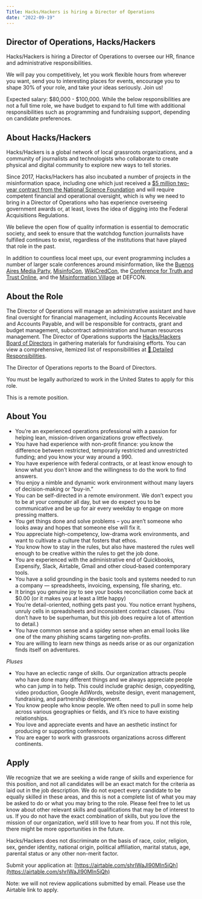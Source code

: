 ```yaml
---
Title: Hacks/Hackers is hiring a Director of Operations
date: "2022-09-19"
---
```



## Director of Operations, Hacks/Hackers

Hacks/Hackers is hiring a Director of Operations to oversee our HR, finance and administrative responsibilities. 

We will pay you competitively, let you work flexible hours from wherever you want, send you to interesting places for events, encourage you to shape 30% of your role, and take your ideas seriously. Join us!

Expected salary: $80,000 - $100,000. While the below responsibilities are not a full time role, we have budget to expand to full time with additional responsibilities such as programming and fundraising support, depending on candidate preferences. 


## About Hacks/Hackers

Hacks/Hackers is a global network of local grassroots organizations, and a community of journalists and technologists who collaborate to create physical and digital community to explore new ways to tell stories. 

Since 2017, Hacks/Hackers has also incubated a number of projects in the misinformation space, including one which just received a [$5 million two-year contract from the National Science Foundation](https://newsq.net/2021/09/22/hacks-hackers-partners-awarded-funding-to-participate-in-the-2021-national-science-foundations-convergence-accelerator/) and will require competent financial and operational oversight, which is why we need to bring in a Director of Operations who has experience overseeing government awards or, at least, loves the idea of digging into the Federal Acquisitions Regulations. 

We believe the open flow of quality information is essential to democratic society, and seek to ensure that the watchdog function journalists have fulfilled continues to exist, regardless of the institutions that have played that role in the past.

In addition to countless local meet ups, our event programming includes a number of larger scale conferences around misinformation, like the [Buenos Aires Media Party](https://www.mediaparty.info), [MisinfoCon](https://misinfocon.com/), [WikiCredCon](https://www.wikicred.org/), the [Conference for Truth and Trust Online](https://truthandtrustonline.com/), and the [Misinformation Village](https://defcon.misinfocon.com/) at DEFCON.  


## About the Role

The Director of Operations will manage an administrative assistant and have final oversight for financial management, including Accounts Receivable and Accounts Payable, and will be responsible for contracts, grant and budget management, subcontract administration and human resources management. The Director of Operations supports the [Hacks/Hackers Board of Directors](https://www.hackshackers.com/about/organizers/) in gathering materials for fundraising efforts. You can view a comprehensive, itemized list of responsibilities at [📃 Detailed Responsibilities](https://docs.google.com/document/d/1iHTkQZJszdq5YtlTANyDj-UebF78xVYU4NlYUrTJVzI/edit#).

The Director of Operations reports to the Board of Directors. 

You must be legally authorized to work in the United States to apply for this role.

This is a remote position. 


## About You



* You’re an experienced operations professional with a passion for helping lean, mission-driven organizations grow effectively.
* You have had experience with non-profit finance: you know the difference between restricted, temporarily restricted and unrestricted funding; and you know your way around a 990. 
* You have experience with federal contracts, or at least know enough to know what you don’t know and the willingness to do the work to find answers. 
* You enjoy a nimble and dynamic work environment without many layers of decision-making or “buy-in.”
* You can be self-directed in a remote environment. We don’t expect you to be at your computer all day, but we do expect you to be communicative and be up for air every weekday to engage on more pressing matters. 
* You get things done and solve problems – you aren’t someone who looks away and hopes that someone else will fix it. 
* You appreciate high-competency, low-drama work environments, and want to cultivate a culture that fosters that ethos. 
* You know how to stay in the rules, but also have mastered the rules well enough to be creative within the rules to get the job done. 
* You are experienced with the administrative end of Quickbooks, Expensify, Slack, Airtable, Gmail and other cloud-based contemporary tools. 
* You have a solid grounding in the basic tools and systems needed to run a company — spreadsheets, invoicing, expensing, file sharing, etc.
* It brings you genuine joy to see your books reconciliation come back at $0.00 (or it makes you at least a little happy)
* You’re detail-oriented, nothing gets past you. You notice errant hyphens, unruly cells in spreadsheets and inconsistent contract clauses. (You don’t have to be superhuman, but this job does require a lot of attention to detail.)
* You have common sense and a spidey sense when an email looks like one of the many phishing scams targeting non-profits. 
* You are willing to learn new things as needs arise or as our organization finds itself on adventures. 

_Pluses_



* You have an eclectic range of skills. Our organization attracts people who have done many different things and we always appreciate people who can jump in to help. This could include graphic design, copyediting, video production, Google AdWords, website design, event management, fundraising, and partnership development. 
* You know people who know people. We often need to pull in some help across various geographies or fields, and it’s nice to have existing relationships. 
* You love and appreciate events and have an aesthetic instinct for producing or supporting conferences. 
* You are eager to work with grassroots organizations across different continents. 


## Apply

We recognize that we are seeking a wide range of skills and experience for this position, and not all candidates will be an exact match for the criteria as laid out in the job description. We do not expect every candidate to be equally skilled in these areas, and this is not a complete list of what you may be asked to do or what you may bring to the role. Please feel free to let us know about other relevant skills and qualifications that may be of interest to us. If you do not have the exact combination of skills, but you love the mission of our organization, we’d still love to hear from you. If not this role, there might be more opportunities in the future. 

Hacks/Hackers does not discriminate on the basis of race, color, religion, sex, gender identity, national origin, political affiliation, marital status, age, parental status or any other non-merit factor. 

Submit your application at: [https://airtable.com/shrIWaJl90MIn5iQh](https://airtable.com/shrIWaJl90MIn5iQh) 

Note: we will not review applications submitted by email. Please use the Airtable link to apply. 

<meta name="twitter:card" content="summary_large_image">
<meta name="twitter:site" content="@hackshackers">
<meta name="twitter:title" content="Hacks/Hackers seeks research coordinator">
<meta name="twitter:description" content="Hacks/Hackers is looking for a Project Area Research Coordinator to help us wrangle research communications and resources for a software prototype aimed at helping users engage in conversations around vaccine efficacy.">
<meta name="twitter:image" content="/content/content-images/about/hackshackers_logotype-stacked_small.png">
